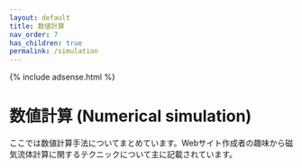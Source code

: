 ```yaml
---
layout: default
title: 数値計算
nav_order: 7
has_children: true
permalink: /simulation
---
```


{% include adsense.html %} 

# 数値計算 (Numerical simulation)

ここでは数値計算手法についてまとめています。Webサイト作成者の趣味から磁気流体計算に関するテクニックについて主に記載されています。
